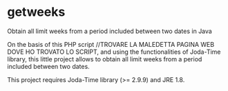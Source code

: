 # getweeks
Obtain all limit weeks from a period included between two dates in Java

On the basis of this PHP script //TROVARE LA MALEDETTA PAGINA WEB DOVE HO TROVATO LO SCRIPT, and using the functionalities of Joda-Time library, this little project allows to obtain all limit weeks from a period included between two dates.

This project requires Joda-Time library (>= 2.9.9) and JRE 1.8.

